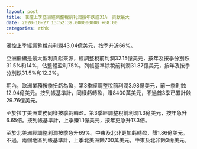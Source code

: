 ```yaml
---
layout: post
title: 滙控上季亞洲經調整稅前利潤按年跌逾31%　貢獻最大
date: 2020-10-27 13:52:39.000000000 +08:00
categories: rthk
---
```


滙控上季經調整稅前利潤43.04億美元，按季升近66%。

亞洲繼續是最大盈利貢獻來源，經調整稅前利潤32.15億美元，按年及按季分別跌31.5%和14%，佔整體盈利75%。列帳基準除稅前利潤31.87億美元，按年及按季分別跌31.5%和12.2%。

期內，歐洲業務按季扭虧為盈，第3季經調整稅前利潤3.98億美元，前一季則蝕12.94億美元。按列帳基準計，同樣虧轉盈，賺8400萬美元，不過首3季已累計蝕29.76億美元。

至於拉丁美洲業務同樣按季虧轉盈。第3季經調整稅前利潤1.3億美元，按年急升6.65倍。按列帳基準計，上季賺1.1億美元，按年更急升17.3倍。

至於北美洲經調整利潤按季急升69%。中東及北非更加虧轉盈，賺1.86億美元。不過，兩個地區列帳基準計，上季北美洲蝕700萬美元，中東及北非蝕3億美元。
